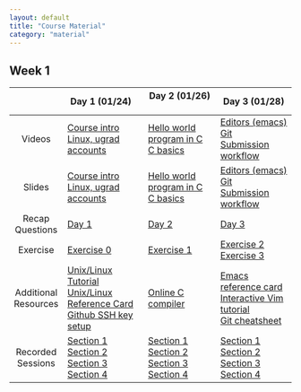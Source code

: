 ```yaml
---
layout: default
title: "Course Material"
category: "material"
---
```


<!--
IMPORTANT: please don't edit material.md directly.
Instead, edit material.csv, adding a new row for each item you
want to add, and then regenerate materials.md by running
the command

  ./gen_materials_page.rb > material.md

Then add, commit, and push both material.csv and material.md.
-->

## Week 1

   &nbsp; | Day 1 (01/24) &nbsp; | Day 2 (01/26) &nbsp; | Day 3 (01/28)
 :--:  | --  | --  | -- 
Videos | <a class='external' target='_blank' href='https://jh.hosted.panopto.com/Panopto/Pages/Viewer.aspx?id=dbce7d0d-59a3-45f1-bf13-ad90013c8a82'>Course intro</a><br><a class='external' target='_blank' href='https://jh.hosted.panopto.com/Panopto/Pages/Viewer.aspx?id=d6bb780e-7f77-423d-a5a2-acb701750ed2'>Linux, ugrad accounts</a> | <a class='external' target='_blank' href='https://jh.hosted.panopto.com/Panopto/Pages/Viewer.aspx?id=2912145c-de78-4810-8a06-acb500313555'>Hello world program in C</a><br><a class='external' target='_blank' href='https://jh.hosted.panopto.com/Panopto/Pages/Viewer.aspx?id=f25350a1-fca7-4a12-9f9b-acb5003133d2'>C basics</a> | <a class='external' target='_blank' href='https://jh.hosted.panopto.com/Panopto/Pages/Viewer.aspx?id=0bc6cbce-e7db-40f4-8961-acb5003135d4'>Editors (emacs)</a><br><a class='external' target='_blank' href='https://jh.hosted.panopto.com/Panopto/Pages/Viewer.aspx?id=695b3415-c00b-47cc-b015-acb9013c2c2e'>Git</a><br><a class='external' target='_blank' href='https://jh.hosted.panopto.com/Panopto/Pages/Viewer.aspx?id=ab3c5c69-5c49-452a-827a-acb500313465'>Submission workflow</a>
Slides | [Course intro](slides/day01_intro.pdf)<br>[Linux, ugrad accounts](slides/day01_linux_intro.pdf) | [Hello world program in C](slides/day02_hello_world_c.pdf)<br>[C basics](slides/day02_c_basics.pdf) | [Editors (emacs)](slides/day03_editors.pdf)<br>[Git](slides/day03_git.pdf)<br>[Submission workflow](slides/day03_submission_workflow.pdf)
Recap<br>Questions | [Day 1](questions/day01.html) | [Day 2](questions/day02.html) | [Day 3](questions/day03.html)
Exercise | [Exercise 0](exercise/ex0.html) | [Exercise 1](exercise/ex1.html) | [Exercise 2](exercise/ex2.html)<br>[Exercise 3](exercise/ex3.html)
Additional<br>Resources | <a class='external' target='_blank' href='https://cs.jhu.edu/~joanne/unix.html'>Unix/Linux Tutorial</a><br><a class='external' target='_blank' href='https://cs.jhu.edu/~joanne/unixRC.pdf'>Unix/Linux Reference Card</a><br>[Github SSH key setup](resources/github-ssh.html) | <a class='external' target='_blank' href='https://www.onlinegdb.com/online_c_compiler'>Online C compiler</a> | <a class='external' target='_blank' href='https://www.gnu.org/software/emacs/refcards/pdf/refcard.pdf'>Emacs reference card</a><br><a class='external' target='_blank' href='https://www.openvim.com/'>Interactive Vim tutorial</a><br><a class='external' target='_blank' href='https://github.github.com/training-kit/downloads/github-git-cheat-sheet.pdf'>Git cheatsheet</a>
Recorded<br>Sessions | [Section 1](#)<br>[Section 2](#)<br>[Section 3](#)<br>[Section 4](#) | [Section 1](#)<br>[Section 2](#)<br>[Section 3](#)<br>[Section 4](#) | [Section 1](#)<br>[Section 2](#)<br>[Section 3](#)<br>[Section 4](#)
